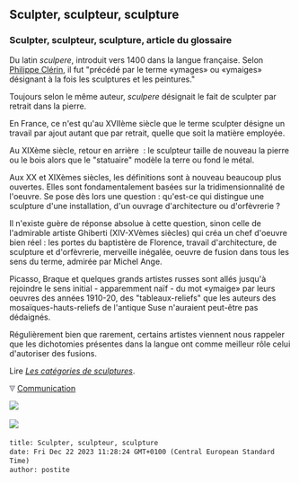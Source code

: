 ## Sculpter, sculpteur, sculpture
### Sculpter, sculpteur, sculpture, article du glossaire
 Du latin _sculpere_, introduit vers 1400 dans la langue française. Selon [Philippe Clérin](livres.html#philippeclerin), il fut "précédé par le terme «ymages» ou «ymaiges» désignant à la fois les sculptures et les peintures."

Toujours selon le même auteur, _sculpere_ désignait le fait de sculpter par retrait dans la pierre.

En France, ce n'est qu'au XVIIème siècle que le terme sculpter désigne un travail par ajout autant que par retrait, quelle que soit la matière employée.

Au XIXème siècle, retour en arrière  : le sculpteur taille de nouveau la pierre ou le bois alors que le "statuaire" modèle la terre ou fond le métal.

Aux XX et XIXèmes siècles, les définitions sont à nouveau beaucoup plus ouvertes. Elles sont fondamentalement basées sur la tridimensionnalité de l'oeuvre. Se pose dès lors une question : qu'est-ce qui distingue une sculpture d'une installation, d'un ouvrage d'architecture ou d'orfèvrerie ?

Il n'existe guère de réponse absolue à cette question, sinon celle de l'admirable artiste Ghiberti (XIV-XVèmes siècles) qui créa un chef d'oeuvre bien réel : les portes du baptistère de Florence, travail d'architecture, de sculpture et d'orfèvrerie, merveille inégalée, oeuvre de fusion dans tous les sens du terme, admirée par Michel Ange.

Picasso, Braque et quelques grands artistes russes sont allés jusqu'à rejoindre le sens initial - apparemment naïf - du mot «ymaige» par leurs oeuvres des années 1910-20, des "tableaux-reliefs" que les auteurs des mosaïques-hauts-reliefs de l'antique Suse n'auraient peut-être pas dédaignés.

Régulièrement bien que rarement, certains artistes viennent nous rappeler que les dichotomies présentes dans la langue ont comme meilleur rôle celui d'autoriser des fusions.

Lire _[Les catégories de sculptures](sculptcateg.html)_.



![](images/flechebas.gif) [Communication](http://www.artrealite.com/annonceurs.htm) 

[![](https://cbonvin.fr/sites/regie.artrealite.com/visuels/campagne1.png)](index-2.html#20131014)

![](https://cbonvin.fr/sites/regie.artrealite.com/visuels/campagne2.png)
```
title: Sculpter, sculpteur, sculpture
date: Fri Dec 22 2023 11:28:24 GMT+0100 (Central European Standard Time)
author: postite
```
